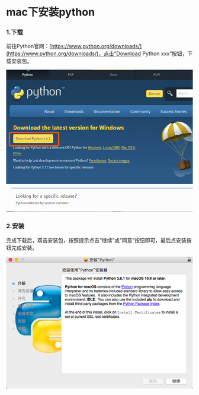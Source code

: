 # mac下安装python

### 1.下载 

前往Python官网：[https://www.python.org/downloads/](https://www.python.org/downloads/)，点击“Download Python xxx”按钮，下载安装包。

![](../../.gitbook/assets/image%20%2827%29.png)

### 2.安装

完成下载后，双击安装包，按照提示点击“继续”或“同意”按钮即可，最后点安装按钮完成安装。

![](../../.gitbook/assets/image%20%2823%29.png)

